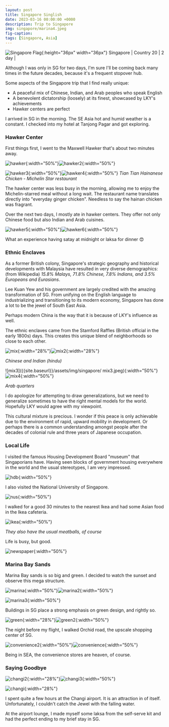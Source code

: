 ```yaml
---
layout: post
title: Singapore Singlish
date: 2023-03-16 00:00:00 +0000
description: Trip to Singapore
img: singapore/marina4.jpeg
fig-caption:
tags: [Singapore, Asia]
---
```


![Singapore Flag]({{site.baseurl}}/assets/img/flags/4x3/sg.svg){:height="36px" width="36px"} Singapore \| Country 20 \| 2 day \| 

Although I was only in SG for two days, I'm sure I'll be coming back many times in the future decades, because it's a frequent stopover hub.

Some aspects of the Singapore trip that I find really unique:
* A peaceful mix of Chinese, Indian, and Arab peoples who speak English
* A benevolent dictatorship (loosely) at its finest, showcased by LKY's achievements
* Hawker centers are perfect

I arrived in SG in the morning. The SE Asia hot and humid weather is a constant. I checked into my hotel at Tanjong Pagar and got exploring.

### Hawker Center 

First things first, I went to the Maxwell Hawker that's about two minutes away. 

![hawker]({{site.baseurl}}/assets/img/singapore/hawker.jpeg){:width="50%"}![hawker2]({{site.baseurl}}/assets/img/singapore/hawker2.jpeg){:width="50%"}

![hawker3]({{site.baseurl}}/assets/img/singapore/hawker3.jpeg){:width="50%"}![hawker4]({{site.baseurl}}/assets/img/singapore/hawker4.jpeg){:width="50%"}
*Tian Tian Hainanese Chicken - Michelin Star restaurant*

The hawker center was less busy in the morning, allowing me to enjoy the Michelin-starred meal without a long wait. The restaurant name translates directly into "everyday ginger chicken". Needless to say the hainan chicken was fragrant. 

Over the next two days, I mostly ate in hawker centers. They offer not only Chinese food but also Indian and Arab cuisines.

![hawker5]({{site.baseurl}}/assets/img/singapore/hawker5.jpeg){:width="50%"}![hawker6]({{site.baseurl}}/assets/img/singapore/hawker6.jpeg){:width="50%"}

What an experience having satay at midnight or laksa for dinner 😍

### Ethnic Enclaves 

As a former British colony, Singapore's strategic geography and historical developments with Malaysia have resulted in very diverse demographics: (from Wikipedia) *15.8% Malays, 71.8% Chinese, 7.8% Indians, and 3.5% Europeans and Eurasians*. 

Lee Kuan Yew and his government are largely credited with the amazing transformation of SG. From unifying on the English language to industrializing and transitioning to its modern economy, Singapore has done a lot to be the jewel of South East Asia. 

Perhaps modern China is the way that it is because of LKY's influence as well. 

The ethnic enclaves came from the Stamford Raffles (British official in the early 1800s) days. This creates this unique blend of neighborhoods so close to each other. 

![mix]({{site.baseurl}}/assets/img/singapore/mix.jpeg){:width="28%"}![mix2]({{site.baseurl}}/assets/img/singapore/mix2.jpeg){:width="28%"}

*Chinese and Indian (hindu)*

![mix3]({{site.baseurl}}/assets/img/singapore/ mix3.jpeg){:width="50%"}![mix4]({{site.baseurl}}/assets/img/singapore/mix4.jpeg){:width="50%"}

*Arab quarters* 

I do apologize for attempting to draw generalizations, but we need to generalize sometimes to have the right mental models for the world. Hopefully LKY would agree with my viewpoint. 

This cultural mixture is precious. I wonder if this peace is only achievable due to the environment of rapid, upward mobility in development. Or perhaps there is a common understanding amongst people after the decades of colonial rule and three years of Japanese occupation. 

### Local Life 

I visited the famous Housing Development Board "museum" that Singaporians have. Having seen blocks of government housing everywhere in the world and the usual stereotypes, I am very impressed. 

![hdb]({{site.baseurl}}/assets/img/singapore/hdb.jpeg){:width="50%"}

I also visited the National University of Singapore. 

![nus]({{site.baseurl}}/assets/img/singapore/nus.jpeg){:width="50%"}

I walked for a good 30 minutes to the nearest Ikea and had some Asian food in the Ikea cafeteria.

![ikea]({{site.baseurl}}/assets/img/singapore/ikea.jpeg){:width="50%"}

*They also have the usual meatballs, of course*

Life is busy, but good.  

![newspaper]({{site.baseurl}}/assets/img/singapore/newspaper.jpeg){:width="50%"}



### Marina Bay Sands

Marina Bay sands is so big and green. I decided to watch the sunset and observe this mega structure. 

![marina]({{site.baseurl}}/assets/img/singapore/marina.jpeg){:width="50%"}![marina2]({{site.baseurl}}/assets/img/singapore/marina2.jpeg){:width="50%"}

![marina3]({{site.baseurl}}/assets/img/singapore/marina3.jpeg){:width="50%"}

Buildings in SG place a strong emphasis on green design, and rightly so.

![green]({{site.baseurl}}/assets/img/singapore/green.jpeg){:width="28%"}![green2]({{site.baseurl}}/assets/img/singapore/green2.jpeg){:width="50%"}

The night before my flight, I walked Orchid road, the upscale shopping center of SG. 

![convenience2]({{site.baseurl}}/assets/img/singapore/convenience2.jpeg){:width="50%"}![convenience]({{site.baseurl}}/assets/img/singapore/convenience.jpeg){:width="50%"}

Being in SEA, the convenience stores are heaven, of course. 

### Saying Goodbye

![changi2]({{site.baseurl}}/assets/img/singapore/changi2.jpeg){:width="28%"}![changi3]({{site.baseurl}}/assets/img/singapore/changi3.jpeg){:width="50%"}

![changi]({{site.baseurl}}/assets/img/singapore/changi.jpeg){:width="28%"}

I spent quite a few hours at the Changi airport. It is an attraction in of itself. Unfortunately, I couldn't catch the Jewel with the falling water. 

At the airport lounge, I made myself some laksa from the self-serve kit and had the perfect ending to my brief stay in SG. 
